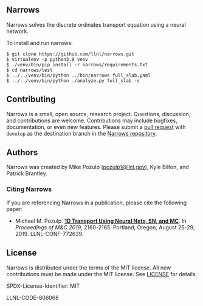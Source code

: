 Narrows
-------
Narrows solves the discrete ordinates transport equation using a
neural network.

To install and run narrows:

    $ git clone https://github.com/llnl/narrows.git
    $ virtualenv -p python3.8 venv
    $ ./venv/bin/pip install -r narrows/requirements.txt
    $ cd narrows/test
    $ ../../venv/bin/python ../bin/narrows full_slab.yaml
    $ ../../venv/bin/python ./analyze.py full_slab -s

Contributing
------------
Narrows is a small, open source, research project. Questions, discussion,
and contributions are welcome. Contributions may include bugfixes,
documentation, or even new features. Please submit a
[pull request](https://help.github.com/articles/using-pull-requests/)
with ``develop`` as the destination branch in the
[Narrows repository](https://github.com/llnl/narrows).


Authors
-------
Narrows was created by Mike Pozulp (pozulp1@llnl.gov), Kyle Bilton, and Patrick Brantley.


### Citing Narrows

If you are referencing Narrows in a publication, please cite the following
paper:

 * Michael M. Pozulp.
   [**1D Transport Using Neural Nets, SN, and MC**](http://mike.pozulp.com/2019nnPaper.pdf).
   In *Proceedings of M&C 2019*, 2160-2165. Portland, Oregon, August 25-29, 2019. LLNL-CONF-772639.

License
-------
Narrows is distributed under the terms of the MIT license.
All new contributions must be made under the MIT license.
See [LICENSE](https://github.com/llnl/narrows/blob/master/LICENSE)
for details.

SPDX-License-Identifier: MIT

LLNL-CODE-806068
